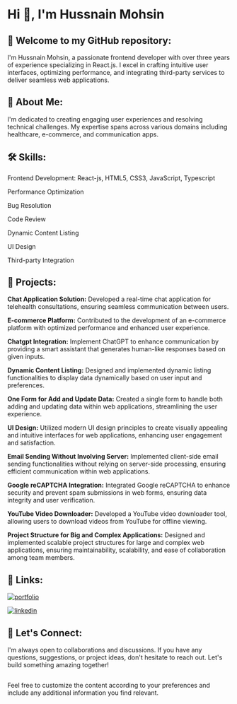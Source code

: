 
# Hi 👋, I'm Hussnain Mohsin 


## 🌟 Welcome to my GitHub repository:
I'm Hussnain Mohsin, a passionate frontend developer with over three years of experience specializing in React.js. I excel in crafting intuitive user interfaces, optimizing performance, and integrating third-party services to deliver seamless web applications.

## 🚀 About Me:
I'm dedicated to creating engaging user experiences and resolving technical challenges. My expertise spans across various domains including healthcare, e-commerce, and communication apps.

## 🛠️ Skills:

Frontend Development: React-js, HTML5, CSS3, JavaScript, Typescript

Performance Optimization

Bug Resolution

Code Review

Dynamic Content Listing

UI Design

Third-party Integration


## 📁 Projects:

**Chat Application Solution:** 
Developed a real-time chat application for telehealth consultations, ensuring seamless communication between users.

**E-commerce Platform:** 
Contributed to the development of an e-commerce platform with optimized performance and enhanced user experience.

**Chatgpt Integration:** 
Implement ChatGPT to enhance communication by providing a smart assistant that generates human-like responses based on given inputs.

**Dynamic Content Listing:** 
Designed and implemented dynamic listing functionalities to display data dynamically based on user input and preferences.

**One Form for Add and Update Data:** 
Created a single form to handle both adding and updating data within web applications, streamlining the user experience.

**UI Design:** 
Utilized modern UI design principles to create visually appealing and intuitive interfaces for web applications, enhancing user engagement and satisfaction.

**Email Sending Without Involving Server:** Implemented client-side email sending functionalities without relying on server-side processing, ensuring efficient communication within web applications.

**Google reCAPTCHA Integration:** 
Integrated Google reCAPTCHA to enhance security and prevent spam submissions in web forms, ensuring data integrity and user verification.

**YouTube Video Downloader:**
Developed a YouTube video downloader tool, allowing users to download videos from YouTube for offline viewing.

**Project Structure for Big and Complex
Applications:** Designed and implemented scalable project structures for large and complex web applications, ensuring maintainability, scalability, and ease of collaboration among team members.
## 🔗 Links:
[![portfolio](https://img.shields.io/badge/my_portfolio-000?style=for-the-badge&logo=ko-fi&logoColor=white)](https://hussnaindev.netlify.app/)

[![linkedin](https://img.shields.io/badge/linkedin-0A66C2?style=for-the-badge&logo=linkedin&logoColor=white)](https://www.linkedin.com/in/hussnain-mohsin-368497)



## 🤝 Let's Connect:

I'm always open to collaborations and discussions. If you have any questions, suggestions, or project ideas, don't hesitate to reach out. Let's build something amazing together!

##

Feel free to customize the content according to your preferences and include any additional information you find relevant.
